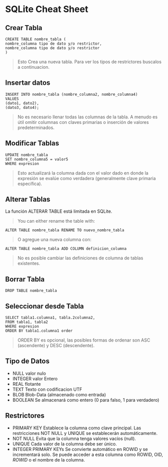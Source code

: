 
# SQLite Cheat Sheet</h1>

## Crear Tabla

```
CREATE TABLE nombre_tabla (
nombre_columna tipo de dato y/o restrictor,
nombre_columna tipo de dato y/o restrictor
)
```
>Esto Crea una nueva tabla. Para ver los tipos de restrictores buscalos a continuacion.


## Insertar datos

```
INSERT INTO nombre_tabla (nombre_columna2, nombre_columna4)
VALUES
(dato1, dato2),
(dato3, dato4);
```
>No es necesario llenar todas las columnas de la tabla. A menudo es útil omitir columnas con claves primarias o inserción de valores predeterminados.

## Modificar Tablas
```
UPDATE nombre_tabla
SET nombre_columna5 = valor5
WHERE expresion
```
>Esto actualizará la columna dada con el valor dado en donde la expresión se evalúe como verdadera (generalmente clave primaria específica).

## Alterar Tablas

La función ALTERAR TABLE está limitada en SQLite.
>You can either rename the table with:
```
ALTER TABLE nombre_tabla RENAME TO nuevo_nombre_tabla
```
>O agregue una nueva columna con:
```
ALTER TABLE nombre_tabla ADD COLUMN definicion_columna
```
>No es posible cambiar las definiciones de columna de tablas existentes.

## Borrar Tabla
```
DROP TABLE nombre_tabla
```

## Seleccionar desde Tabla 
```
SELECT tabla1.columna1, tabla.2columna2,
FROM tabla1, tabla2
WHERE expresion
ORDER BY tabla1.columna1 order
```
>ORDER BY es opcional, las posibles formas de ordenar son ASC (ascendente) y DESC (descendente).

## Tipo de Datos

- NULL valor nulo
- INTEGER valor Entero
- REAL flotante
- TEXT Texto con codificacion UTF
- BLOB Blob-Data (almacenado como entrada)
- BOOLEAN Se almacenará como entero (0 para falso, 1 para verdadero)


## Restrictores

- PRIMARY KEY Establece la columna como clave principal. Las restricciones NOT NULL y UNIQUE se establecerán automáticamente.
- NOT NULL Evita que la columna tenga valores vacíos (null).
- UNIQUE Cada valor de la columna debe ser único.
- INTEGER PRIMARY KEYs Se convierte automático en ROWID y se incrementará solo. Se puede acceder a esta columna como ROWID, OID, _ROWID_ o el nombre de la columna.
